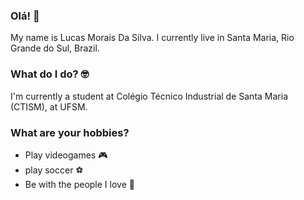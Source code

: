 ### Olá! 👋
My name is Lucas Morais Da Silva. 
I currently live in Santa Maria, Rio Grande do Sul, Brazil.

### What do I do? 🤓
I'm currently a student at Colégio Técnico Industrial de Santa Maria (CTISM), at UFSM.
### What are your hobbies? 

* Play videogames 🎮
* play soccer ⚽
* Be with the people I love 💑
		